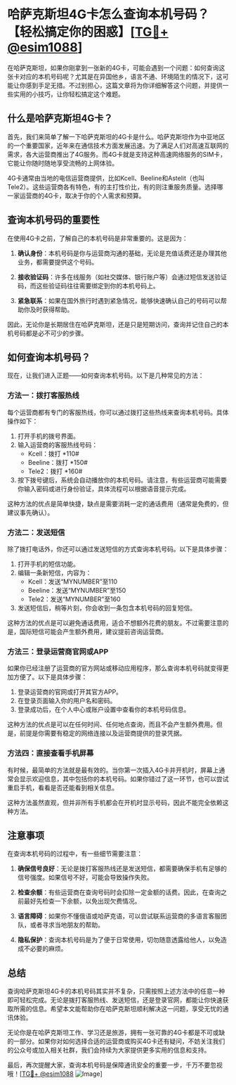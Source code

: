 # 哈萨克斯坦4G卡怎么查询本机号码？【轻松搞定你的困惑】[[TG💪+ @esim1088](https://t.me/s/esim1088)]

在哈萨克斯坦，如果你刚拿到一张新的4G卡，可能会遇到一个问题：如何查询这张卡对应的本机号码呢？尤其是在异国他乡，语言不通、环境陌生的情况下，这可能让你感到手足无措。不过别担心，这篇文章将为你详细解答这个问题，并提供一些实用的小技巧，让你轻松搞定这个难题。

## 什么是哈萨克斯坦4G卡？

首先，我们来简单了解一下哈萨克斯坦的4G卡是什么。哈萨克斯坦作为中亚地区的一个重要国家，近年来在通信技术方面发展迅速。为了满足人们对高速互联网的需求，各大运营商推出了4G服务。而4G卡就是支持这种高速网络服务的SIM卡，它能让你随时随地享受流畅的上网体验。

4G卡通常由当地的电信运营商提供，比如Kcell、Beeline和Astelit（也叫Tele2）。这些运营商各有特色，有的主打性价比，有的则注重服务质量。选择哪一家运营商的4G卡，取决于你的个人需求和预算。

## 查询本机号码的重要性

在使用4G卡之前，了解自己的本机号码是非常重要的。这是因为：

1. **确认身份**：本机号码是你与运营商沟通的基础，无论是充值话费还是办理其他业务，都需要提供这个号码。
   
2. **接收验证码**：许多在线服务（如社交媒体、银行账户等）会通过短信发送验证码，而这些验证码往往需要绑定到你的本机号码上。

3. **紧急联系**：如果在国外旅行时遇到紧急情况，能够快速确认自己的号码可以帮助你及时获得帮助。

因此，无论你是长期居住在哈萨克斯坦，还是只是短期访问，查询并记住自己的本机号码都是必不可少的步骤。

## 如何查询本机号码？

现在，让我们进入正题——如何查询本机号码。以下是几种常见的方法：

### 方法一：拨打客服热线

每个运营商都有专门的客服热线，你可以通过拨打这些热线来查询本机号码。具体操作如下：

1. 打开手机的拨号界面。
2. 输入运营商的客服热线号码：
   - Kcell：拨打 *110#
   - Beeline：拨打 *150#
   - Tele2：拨打 *160#
3. 按下拨号键后，系统会自动播放你的本机号码。请注意，有些运营商可能需要你输入密码或进行身份验证，具体流程可以根据语音提示完成。

这种方法的优点是简单快捷，缺点是需要消耗一定的通话费用（通常是免费的，但建议事先确认）。

### 方法二：发送短信

除了拨打电话外，你还可以通过发送短信的方式查询本机号码。以下是具体步骤：

1. 打开手机的短信功能。
2. 编辑一条新短信，内容为：
   - Kcell：发送“MYNUMBER”至110
   - Beeline：发送“MYNUMBER”至150
   - Tele2：发送“MYNUMBER”至160
3. 发送短信后，稍等片刻，你会收到一条包含本机号码的回复短信。

这种方法的优点是可以避免通话费用，适合不想额外花费的朋友。不过需要注意的是，国际短信可能会产生额外费用，建议提前咨询运营商。

### 方法三：登录运营商官网或APP

如果你已经注册了运营商的官方网站或移动应用程序，那么查询本机号码就变得更加方便了。以下是具体步骤：

1. 登录运营商的官网或打开其官方APP。
2. 在登录页面输入你的用户名和密码。
3. 登录成功后，在个人中心或账户设置中查看你的本机号码信息。

这种方法的优点是可以在任何时间、任何地点查询，而且不会产生额外费用。但是，前提是你需要有稳定的网络连接以及运营商提供的登录凭据。

### 方法四：直接查看手机屏幕

有时候，最简单的方法就是最有效的。当你第一次插入4G卡并开机时，屏幕上通常会显示欢迎信息，其中包括你的本机号码。如果你错过了这一环节，也可以尝试重启手机，看看是否还能看到相关信息。

这种方法虽然直观，但并非所有手机都会在开机时显示号码，因此不能完全依赖这种方法。

## 注意事项

在查询本机号码的过程中，有一些细节需要注意：

1. **确保信号良好**：无论是拨打客服热线还是发送短信，都需要确保手机有足够的信号强度。如果信号不好，可能会导致操作失败。
   
2. **检查余额**：有些运营商在查询号码时会扣除一定金额的话费。因此，在查询之前最好先检查一下余额，以免出现欠费情况。

3. **语言障碍**：如果你不懂俄语或哈萨克语，可以尝试联系运营商的多语言客服团队，或者寻求当地朋友的帮助。

4. **隐私保护**：查询本机号码是为了便于日常使用，切勿随意透露给他人，以免造成不必要的麻烦。

## 总结

查询哈萨克斯坦4G卡的本机号码其实并不复杂，只需按照上述方法中的任意一种即可轻松完成。无论是拨打客服热线、发送短信，还是登录官网，都能让你快速获取所需的信息。希望本文能帮助你在哈萨克斯坦顺利解决这一问题，享受无忧的通讯体验。

无论你是在哈萨克斯坦工作、学习还是旅游，拥有一张可靠的4G卡都是不可或缺的一部分。如果你对如何选择合适的运营商或购买4G卡还有疑问，不妨关注我们的公众号或加入相关社群，我们会持续为大家提供更多实用的信息和支持。

最后，再次提醒大家，查询本机号码是保障通讯安全的重要一步，千万不要忽视哦！[[TG💪+ @esim1088](https://t.me/s/esim1088) ![Image](https://i.postimg.cc/4NQfJmqS/Snipaste-2025-05-13-00-14-12.png)]